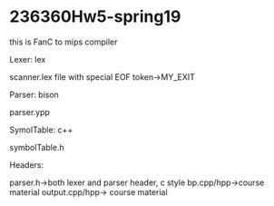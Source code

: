 # 236360Hw5-spring19
this is FanC to mips compiler

Lexer: lex

  scanner.lex file with special EOF token->MY_EXIT

Parser: bison
  
  parser.ypp

SymolTable: c++
  
  symbolTable.h
  
Headers:
  
  parser.h->both lexer and parser header, c style
  bp.cpp/hpp->course material
  output.cpp/hpp-> course material

